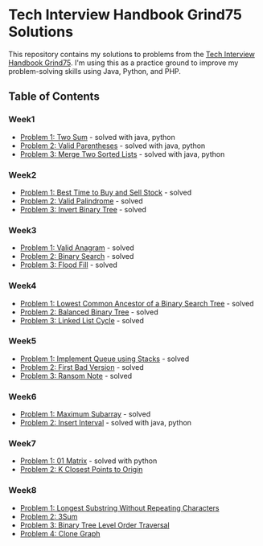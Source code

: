 # Tech Interview Handbook Grind75 Solutions

This repository contains my solutions to problems from the [Tech Interview Handbook Grind75](https://www.techinterviewhandbook.org/grind75?hours=2&difficulty=Easy&difficulty=Medium). I'm using this as a practice ground to improve my problem-solving skills using Java, Python, and PHP.

## Table of Contents

### Week1
- [Problem 1: Two Sum](./) - solved with java, python
- [Problem 2: Valid Parentheses](./) - solved with java, python
- [Problem 3: Merge Two Sorted Lists](./) - solved with java, python

### Week2
- [Problem 1: Best Time to Buy and Sell Stock](./) - solved 
- [Problem 2: Valid Palindrome](./) - solved 
- [Problem 3: Invert Binary Tree](./) - solved

### Week3
- [Problem 1: Valid Anagram](./) - solved 
- [Problem 2: Binary Search](./) - solved 
- [Problem 3: Flood Fill](./) - solved 

### Week4
- [Problem 1: Lowest Common Ancestor of a Binary Search Tree](./) - solved 
- [Problem 2: Balanced Binary Tree](./) - solved 
- [Problem 3: Linked List Cycle](./) - solved

### Week5
- [Problem 1: Implement Queue using Stacks](./) - solved
- [Problem 2: First Bad Version](./) - solved
- [Problem 3: Ransom Note](./) - solved

### Week6
- [Problem 1: Maximum Subarray](./) - solved
- [Problem 2: Insert Interval](./) - solved with java, python

### Week7
- [Problem 1: 01 Matrix](./) - solved with python
- [Problem 2: K Closest Points to Origin](./)

### Week8
- [Problem 1: Longest Substring Without Repeating Characters](./)
- [Problem 2: 3Sum](./)
- [Problem 3: Binary Tree Level Order Traversal](./)
- [Problem 4: Clone Graph](./)
